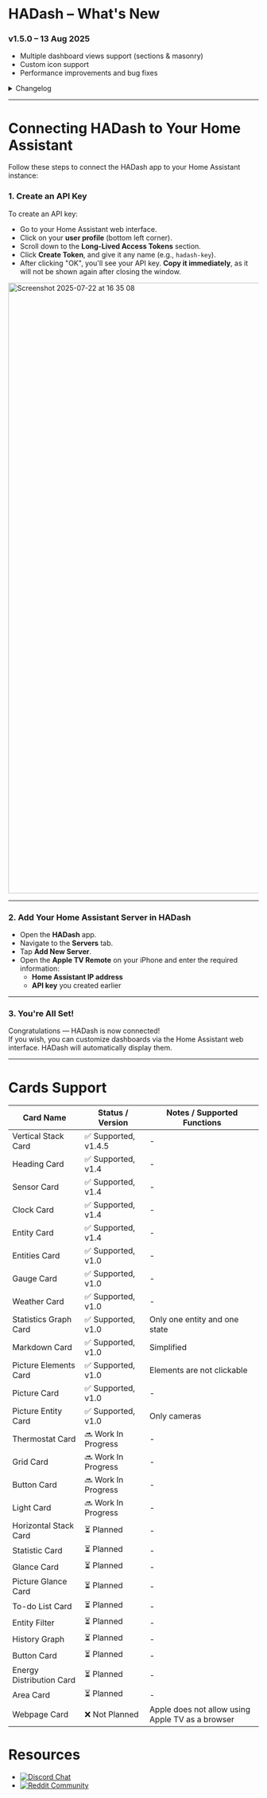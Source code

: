 # HADash – What's New

### v1.5.0 – 13 Aug 2025
- Multiple dashboard views support (sections & masonry)  
- Custom icon support  
- Performance improvements and bug fixes

<details>
<summary>Changelog</summary>

**v1.5.0 – 13 Aug 2025**  
- Multiple dashboard views support (sections & masonry)  
- Custom icon support  
- Performance improvements and bug fixes  

**v1.4.7 – 12 Aug 2025**  
- Bug fixes  
- Added Debug section  

**v1.4.5 – 10 Aug 2025**  
- Vertical Stack Card  
- HTTPS support  
- Fixed dashboard name conflicts  

**v1.4 – 8 Aug 2025**  
- Sensor Card, Clock Card  
- Improved statistics graph  
- Fullscreen mode for cameras/graphs  
- Badges in section headings  
- Animated toggle switches  
- Auto-hiding top toolbar  

</details>
 

---

# Connecting HADash to Your Home Assistant

Follow these steps to connect the HADash app to your Home Assistant instance:

### 1. Create an API Key
To create an API key:

- Go to your Home Assistant web interface.
- Click on your **user profile** (bottom left corner).
- Scroll down to the **Long-Lived Access Tokens** section.
- Click **Create Token**, and give it any name (e.g., `hadash-key`).
- After clicking "OK", you'll see your API key. **Copy it immediately**, as it will not be shown again after closing the window.
<img width="2528" height="1226" alt="Screenshot 2025-07-22 at 16 35 08" src="https://github.com/user-attachments/assets/e5f9e72f-643e-47de-bdf1-d2ad60a1ec85" />


---

### 2. Add Your Home Assistant Server in HADash

- Open the **HADash** app.
- Navigate to the **Servers** tab.
- Tap **Add New Server**.
- Open the **Apple TV Remote** on your iPhone and enter the required information:
  - **Home Assistant IP address**
  - **API key** you created earlier

---

### 3. You're All Set!

Congratulations — HADash is now connected!  
If you wish, you can customize dashboards via the Home Assistant web interface. HADash will automatically display them.

---

# Cards Support

| Card Name               | Status / Version         | Notes / Supported Functions       |
|-------------------------|-------------------------|-----------------------------------|
| Vertical Stack Card      | ✅ Supported, v1.4.5      | -                                 |
| Heading Card             | ✅ Supported, v1.4        | -                                 |
| Sensor Card              | ✅ Supported, v1.4        | -                                 |
| Clock Card               | ✅ Supported, v1.4        | -                                 |
| Entity Card              | ✅ Supported, v1.4        | -                                 |
| Entities Card            | ✅ Supported, v1.0        | -                                 |
| Gauge Card               | ✅ Supported, v1.0        | -                                 |
| Weather Card             | ✅ Supported, v1.0        | -                                 |
| Statistics Graph Card    | ✅ Supported, v1.0        | Only one entity and one state     |
| Markdown Card            | ✅ Supported, v1.0        | Simplified                        |
| Picture Elements Card    | ✅ Supported, v1.0        | Elements are not clickable        |
| Picture Card             | ✅ Supported, v1.0        | -                                 |
| Picture Entity Card      | ✅ Supported, v1.0        | Only cameras                      |
| Thermostat Card          | 🔜 Work In Progress     | -                                 |
| Grid Card                | 🔜 Work In Progress     | -                                 |
| Button Card              | 🔜 Work In Progress     | -                                 |
| Light Card               | 🔜 Work In Progress     | -                                 |
| Horizontal Stack Card    | ⏳ Planned              | -                                 |
| Statistic Card           | ⏳ Planned              | -                                 |
| Glance Card              | ⏳ Planned              | -                                 |
| Picture Glance Card      | ⏳ Planned              | -                                 |
| To-do List Card          | ⏳ Planned              | -                                 |
| Entity Filter            | ⏳ Planned              | -                                 |
| History Graph            | ⏳ Planned              | -                                 |
| Button Card              | ⏳ Planned              | -                                 |
| Energy Distribution Card | ⏳ Planned              | -                                 |
| Area Card                | ⏳ Planned              | -                                 |
| Webpage Card             | ❌ Not Planned          | Apple does not allow using Apple TV as a browser |


# Resources
- [![Discord Chat](https://img.shields.io/discord/1403038611661918389?logo=discord&logoColor=ffffff&color=7389D8)](https://discord.gg/a8Ucmcv8J4)
- [![Reddit Community](https://img.shields.io/reddit/subreddit-subscribers/HADashATV?logo=reddit)](https://www.reddit.com/r/HADashATV/)
